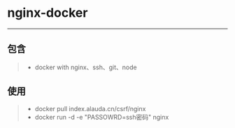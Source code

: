 # nginx-docker

------

## 包含
> * docker with nginx、ssh、git、node

## 使用
> * docker pull index.alauda.cn/csrf/nginx
> * docker run -d -e "PASSOWRD=ssh密码" nginx

